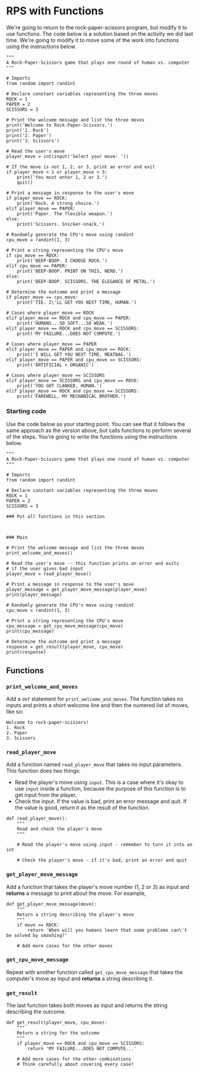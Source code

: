 # RPS with Functions

We're going to return to the rock-paper-scissors program, but modify it to use functions. The code below is a solution based on the activity we did last time. We're going to modify it to move some of the work into functions using the instructions below. 

```
"""
A Rock-Paper-Scissors game that plays one round of human vs. computer
"""

# Imports
from random import randint

# Declare constant variables representing the three moves
ROCK = 1
PAPER = 2
SCISSORS = 3

# Print the welcome message and list the three moves
print('Welcome to Rock-Paper-Scissors.')
print('1. Rock')
print('2. Paper')
print('3. Scissors')

# Read the user's move
player_move = int(input('Select your move: '))

# If the move is not 1, 2, or 3, print an error and exit
if player_move < 1 or player_move > 3:
    print('You must enter 1, 2 or 3.')
    quit()

# Print a message in response to the user's move
if player_move == ROCK:
    print('Rock. A strong choice.')
elif player_move == PAPER:
    print('Paper. The flexible weapon.')
else:
    print('Scissors. Snicker-snack.')

# Randomly generate the CPU's move using randint
cpu_move = randint(1, 3)

# Print a string representing the CPU's move
if cpu_move == ROCK:
    print('BEEP-BOOP. I CHOOSE ROCK.')
elif cpu_move == PAPER:
    print('BEEP-BOOP. PRINT ON THIS, NERD.')
else:
    print('BEEP-BOOP. SCISSORS. THE ELEGANCE OF METAL.')

# Determine the outcome and print a message
if player_move == cpu_move:
    print('TIE. I\'LL GET YOU NEXT TIME, HUMAN.')

# Cases where player_move == ROCK
elif player_move == ROCK and cpu_move == PAPER:
    print('HUMANS...SO SOFT...SO WEAK.')
elif player_move == ROCK and cpu_move == SCISSORS:
    print('MY FAILURE...DOES NOT COMPUTE.')

# Cases where player_move == PAPER
elif player_move == PAPER and cpu_move == ROCK:
    print('I WILL GET YOU NEXT TIME, MEATBAG.')
elif player_move == PAPER and cpu_move == SCISSORS:
    print('ARTIFICIAL > ORGANIC')

# Cases where player_move == SCISSORS
elif player_move == SCISSORS and cpu_move == ROCK:
    print('YOU GOT CLANKED, HUMAN.')
elif player_move == ROCK and cpu_move == SCISSORS:
    print('FAREWELL, MY MECHANICAL BROTHER.')
```

### Starting code
Use the code below as your starting point. You can see that it follows the same approach as the version above, but calls functions to perform several of the steps. You're going to write the functions using the instructions below.
```
"""
A Rock-Paper-Scissors game that plays one round of human vs. computer
"""

# Imports
from random import randint

# Declare constant variables representing the three moves
ROCK = 1
PAPER = 2
SCISSORS = 3

### Put all functions in this section



### Main

# Print the welcome message and list the three moves
print_welcome_and_moves()

# Read the user's move -- this function prints an error and exits
# if the user gives bad input
player_move = read_player_move()

# Print a message in response to the user's move
player_message = get_player_move_message(player_move)
print(player_message)

# Randomly generate the CPU's move using randint
cpu_move = randint(1, 3)

# Print a string representing the CPU's move
cpu_message = get_cpu_move_message(cpu_move)
print(cpu_message)

# Determine the outcome and print a message
response = get_result(player_move, cpu_move)
print(response)
```

## Functions

### `print_welcome_and_moves`
Add a `def` statement for `print_welcome_and_moves`. The function takes no inputs and prints a short welcome line and then the numered list of moves, like so:
```
Welcome to rock-paper-scissors!
1. Rock
2. Paper
3. Scissors
```

### `read_player_move`
Add a function named `read_player_move` that takes no input parameters. This function does two things:

- Read the player's move using `input`. This is a case where it's okay to use `input` inside a function, because the purpose of this function is to get input from the player.
- Check the input. If the value is bad, print an error message and quit. If the value is good, return it as the result of the function.

```
def read_player_move():
    """
    Read and check the player's move
    """

    # Read the player's move using input - remember to turn it into an int

    # Check the player's move - if it's bad, print an error and quit

```

### `get_player_move_message`

Add a function that takes the player's move number (1, 2 or 3) as input and **returns** a message to print about the move. For example,

```
def get_player_move_message(move):
    """
    Return a string describing the player's move
    """
    if move == ROCK:
        return 'When will you humans learn that some problems can\'t be solved by smashing?'

    # Add more cases for the other moves
```

### `get_cpu_move_message`
Repeat with another function called `get_cpu_move_message` that takes the computer's move as input and **returns** a string describing it.

### `get_result`

The last function takes both moves as input and returns the string describing the outcome.

```
def get_result(player_move, cpu_move):
    """
    Return a string for the outcome
    """
    if player_move == ROCK and cpu_move == SCISSORS:
        return 'MY FAILURE...DOES NOT COMPUTE...'

    # Add more cases for the other combinations
    # Think carefully about covering every case!
```

